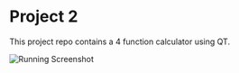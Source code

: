 # Project 2

This project repo contains a 4 function calculator using QT. 

![Running Screenshot](https://github.com/myuimu/Qt-Calculator/blob/master/screenshot.PNG)
